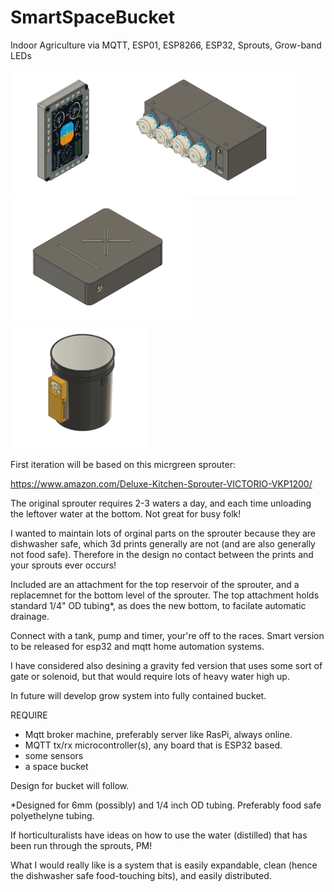 # SmartSpaceBucket
Indoor Agriculture via MQTT, ESP01, ESP8266, ESP32, Sprouts, Grow-band LEDs

<img src="https://github.com/connerkward/SmartSpaceBucket/blob/master/Screen%20Shot%202020-07-30%20at%202.46.47%20PM.png" height="200"><img src="https://github.com/connerkward/SmartSpaceBucket/blob/master/Screen%20Shot%202020-07-30%20at%202.36.29%20PM.png" height="200"><img src="https://github.com/connerkward/SmartSpaceBucket/blob/master/Screen%20Shot%202020-07-30%20at%202.39.56%20PM.png" height="200"><img src="https://github.com/connerkward/SmartSpaceBucket/blob/master/Screen%20Shot%202020-07-30%20at%202.41.00%20PM.png" height="200">

<!---
<img src="https://github.com/connerkward/SmartSpaceBucket/blob/master/Screen%20Shot%202020-07-30%20at%203.01.01%20PM.png" height="200">
-->


First iteration will be based on this micrgreen sprouter:

https://www.amazon.com/Deluxe-Kitchen-Sprouter-VICTORIO-VKP1200/

The original sprouter requires 2-3 waters a day, and each time unloading the leftover water at the bottom. Not great for busy folk!

I wanted to maintain lots of orginal parts on the sprouter because they are dishwasher safe, which 3d prints generally are not (and are also generally not food safe). Therefore in the design no contact between the prints and your sprouts ever occurs!

Included are an attachment for the top reservoir of the sprouter, and a replacemnet for the bottom level of the sprouter. The top attachment holds standard 1/4" OD tubing*, as does the new bottom, to facilate automatic drainage. 

Connect with a tank, pump and timer, your're off to the races. 
Smart version to be released for esp32 and mqtt home automation systems.

I have considered also desining a gravity fed version that uses some sort of gate or solenoid, but that would require lots of heavy water high up.


In future will develop grow system into fully contained bucket.

REQUIRE
- Mqtt broker machine, preferably server like RasPi, always online.
- MQTT tx/rx microcontroller(s), any board that is ESP32 based.
- some sensors
- a space bucket 

Design for bucket will follow.

*Designed for 6mm (possibly) and 1/4 inch OD tubing. Preferably food safe polyethelyne tubing.

If horticulturalists have ideas on how to use the water (distilled) that has been run through the sprouts, PM! 

What I would really like is a system that is easily expandable, clean (hence the dishwasher safe food-touching bits), and easily distributed. 
